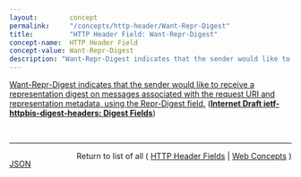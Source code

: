 ```yaml
---
layout:        concept
permalink:     "/concepts/http-header/Want-Repr-Digest"
title:         "HTTP Header Field: Want-Repr-Digest"
concept-name:  HTTP Header Field
concept-value: Want-Repr-Digest
description: "Want-Repr-Digest indicates that the sender would like to receive a representation digest on messages associated with the request URI and representation metadata, using the Repr-Digest field."
---
```


[Want-Repr-Digest indicates that the sender would like to receive a representation digest on messages associated with the request URI and representation metadata, using the Repr-Digest field.](https://datatracker.ietf.org/doc/html/draft-ietf-httpbis-digest-headers#section-4 "Read documentation for HTTP Header Field &#34;Want-Repr-Digest&#34;") (**[Internet Draft ietf-httpbis-digest-headers: Digest Fields](/specs/IETF/I-D/ietf-httpbis-digest-headers "This document defines HTTP fields that support integrity digests. The Content-Digest field can be used for the integrity of HTTP message content. The Repr-Digest field can be used for the integrity of HTTP representations. Want-Content-Digest and Want-Repr-Digest can be used to indicate a sender's interest and preferences for receiving the respective Integrity fields.")**)

<br/>
<hr/>

<p style="float : left"><a href="./Want-Repr-Digest.json" title="JSON representing this particular Web Concept value">JSON</a></p>
<p style="text-align: right">Return to list of all ( <a href="../http-header/">HTTP Header Fields</a> | <a href="../">Web Concepts</a> )</p>
